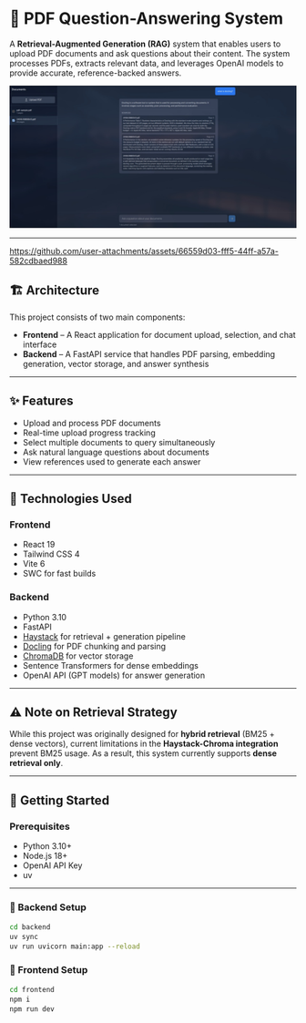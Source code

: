 # 📄 PDF Question-Answering System

A **Retrieval-Augmented Generation (RAG)** system that enables users to upload PDF documents and ask questions about their content. The system processes PDFs, extracts relevant data, and leverages OpenAI models to provide accurate, reference-backed answers.

![Website](./assets/page.jpeg)

---

https://github.com/user-attachments/assets/66559d03-fff5-44ff-a57a-582cdbaed988


## 🏗 Architecture

This project consists of two main components:

- **Frontend** – A React application for document upload, selection, and chat interface  
- **Backend** – A FastAPI service that handles PDF parsing, embedding generation, vector storage, and answer synthesis

---

## ✨ Features

- Upload and process PDF documents
- Real-time upload progress tracking
- Select multiple documents to query simultaneously
- Ask natural language questions about documents
- View references used to generate each answer

---

## 🧰 Technologies Used

### Frontend
- React 19
- Tailwind CSS 4
- Vite 6
- SWC for fast builds

### Backend
- Python 3.10
- FastAPI
- [Haystack](https://haystack.deepset.ai/) for retrieval + generation pipeline
- [Docling](https://docling-project.github.io/docling/) for PDF chunking and parsing
- [ChromaDB](https://www.trychroma.com/) for vector storage
- Sentence Transformers for dense embeddings
- OpenAI API (GPT models) for answer generation

---

## ⚠ Note on Retrieval Strategy

While this project was originally designed for **hybrid retrieval** (BM25 + dense vectors), current limitations in the **Haystack-Chroma integration** prevent BM25 usage. As a result, this system currently supports **dense retrieval only**.

---

## 🚀 Getting Started

### Prerequisites

- Python 3.10+
- Node.js 18+
- OpenAI API Key
- uv

---

### 🔧 Backend Setup

```bash
cd backend
uv sync
uv run uvicorn main:app --reload
```


### 🔧 Frontend Setup

```bash
cd frontend
npm i
npm run dev
```
